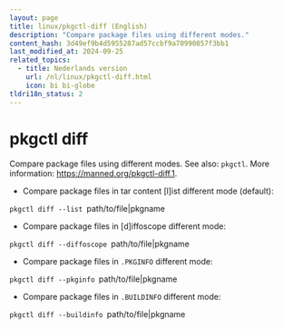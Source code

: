 ```yaml
---
layout: page
title: linux/pkgctl-diff (English)
description: "Compare package files using different modes."
content_hash: 3d49ef9b4d5955287ad57ccbf9a70990857f3bb1
last_modified_at: 2024-09-25
related_topics:
  - title: Nederlands version
    url: /nl/linux/pkgctl-diff.html
    icon: bi bi-globe
tldri18n_status: 2
---
```

# pkgctl diff

Compare package files using different modes.
See also: `pkgctl`.
More information: <https://manned.org/pkgctl-diff.1>.

- Compare package files in tar content [l]ist different mode (default):

`pkgctl diff --list `<span class="tldr-var badge badge-pill bg-dark-lm bg-white-dm text-white-lm text-dark-dm font-weight-bold">path/to/file|pkgname</span>

- Compare package files in [d]iffoscope different mode:

`pkgctl diff --diffoscope `<span class="tldr-var badge badge-pill bg-dark-lm bg-white-dm text-white-lm text-dark-dm font-weight-bold">path/to/file|pkgname</span>

- Compare package files in `.PKGINFO` different mode:

`pkgctl diff --pkginfo `<span class="tldr-var badge badge-pill bg-dark-lm bg-white-dm text-white-lm text-dark-dm font-weight-bold">path/to/file|pkgname</span>

- Compare package files in `.BUILDINFO` different mode:

`pkgctl diff --buildinfo `<span class="tldr-var badge badge-pill bg-dark-lm bg-white-dm text-white-lm text-dark-dm font-weight-bold">path/to/file|pkgname</span>
